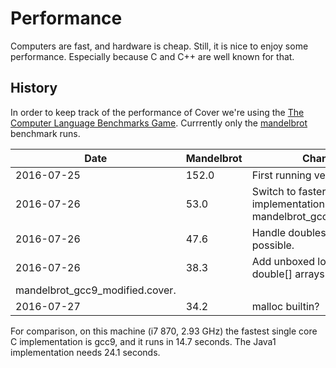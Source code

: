 # Performance

Computers are fast, and hardware is cheap. Still, it is nice to enjoy some performance. Especially because C and C++ are well known for that.

## History

In order to keep track of the performance of Cover we're using the [The Computer Language
Benchmarks Game](http://benchmarksgame.alioth.debian.org/). Currrently only the [mandelbrot](http://benchmarksgame.alioth.debian.org/u64q/performance.php?test=mandelbrot) benchmark runs.

| Date       | Mandelbrot | Change |
| ---        | ---        | --- |
| 2016-07-25 | 152.0      | First running version. |
| 2016-07-26 | 53.0       | Switch to faster implementation mandelbrot_gcc2_split.cover. |
| 2016-07-26 | 47.6       | Handle doubles unboxed if possible. |
| 2016-07-26 | 38.3       | Add unboxed long[] and double[] arrays & switch to 
mandelbrot_gcc9_modified.cover. | 
| 2016-07-27 | 34.2       | malloc builtin? |

For comparison, on this machine (i7 870, 2.93 GHz) the fastest single core C implementation is gcc9, and it runs in 14.7 seconds. The Java1 implementation needs 24.1 seconds.
